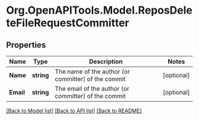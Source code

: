 # Org.OpenAPITools.Model.ReposDeleteFileRequestCommitter

## Properties

Name | Type | Description | Notes
------------ | ------------- | ------------- | -------------
**Name** | **string** | The name of the author (or committer) of the commit | [optional] 
**Email** | **string** | The email of the author (or committer) of the commit | [optional] 

[[Back to Model list]](../README.md#documentation-for-models) [[Back to API list]](../README.md#documentation-for-api-endpoints) [[Back to README]](../README.md)

